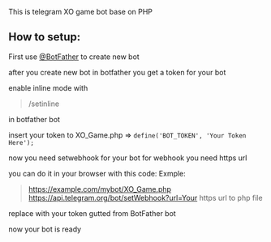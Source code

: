 This is telegram XO game bot
base on PHP

**How to setup:**
-----------------

First use [@BotFather](https://telegram.me/BotFather) to create new bot

after you create new bot in botfather you get a token for your bot

enable inline mode with 

> /setinline

 in botfather bot

insert your token to XO_Game.php => `define('BOT_TOKEN', 'Your Token Here');`

now you need setwebhook for your bot for webhook you need https url

you can do it in your browser with this code: Exmple: 

> https://example.com/mybot/XO_Game.php
> https://api.telegram.org/bot/setWebhook?url=Your https url to php file

replace with your token gutted from BotFather bot

now your bot is ready

